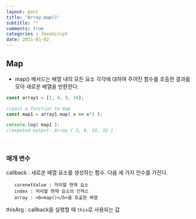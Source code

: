 ```yaml
---
layout: post
title: "Array.map()"
subtitle: ""
comments: true
categories : JavaScript
date: 2021-01-02
---
```


## Map
 - map() 메서드는 배열 내의 모든 요소 각각에 대하여 주어진 함수룰 호출한 결과를 모아 새로운 배열을 반환한다.

```javascript
const array1 = [1, 4, 9, 16];

//pass a function to map
const map1 = array1.map( x => x*2 );

console.log( map1 );
//expeted output: Array [ 2, 8, 18, 32 ]
```

<br/>

### 매개 변수
callback : 새로운 배열 요소를 생성하는 함수. 다음 세 가지 인수를 가진다.
```
   curenetValue : 처리할 현재 요소
   index : 처리할 현재 요소의 인덱스
   array : <b>map()</b>을 호출한 배열
```
thisArg : callback을 실행할 때 `this`로 사용되는 값
 

